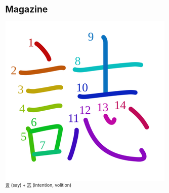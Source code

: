 # Magazine
![8a8c](Kanji/kanji-colorize/8a8c.svg)
[言](Kanji/kanji-dict/言.md) (say) + [志](Kanji/kanji-dict/志.md) (intention, volition)